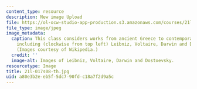 ```yaml
---
content_type: resource
description: New image Upload
file: https://ol-ocw-studio-app-production.s3.amazonaws.com/courses/21l-017-the-art-of-the-probable-literature-and-probability-spring-2008/a80e3b2eeb5f5dc790fdc18a7f2d9a5c_21l-017s08-th.jpg
file_type: image/jpeg
image_metadata:
  caption: This class considers works from ancient Greece to contemporary authors,
    including (clockwise from top left) Leibniz, Voltaire, Darwin and Dostoevsky.
    (Images courtesy of Wikipedia.)
  credit: ''
  image-alt: Images of Leibniz, Voltaire, Darwin and Dostoevsky.
resourcetype: Image
title: 21l-017s08-th.jpg
uid: a80e3b2e-eb5f-5dc7-90fd-c18a7f2d9a5c
---
```

